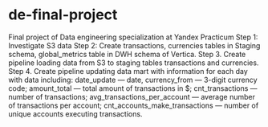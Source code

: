 # de-final-project
Final project of Data engineering specialization at Yandex Practicum
Step 1: Investigate S3 data
Step 2: Create transactions, currencies tables in Staging schema, global_metrics table in DWH schema of Vertica.
Step 3. Create pipeline loading data from S3 to staging tables transactions and currencies. 
Step 4. Create pipeline updating data mart with information for each day with data including:
        date_update — date,
        currency_from — 3-digit currency code;
        amount_total — total amount of transactions in $;
        cnt_transactions — number of transactions;
        avg_transactions_per_account — average number of transactions per account;
        cnt_accounts_make_transactions — number of unique accounts executing transactions. 
